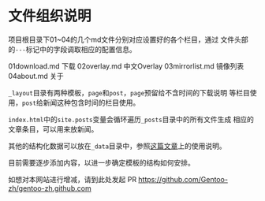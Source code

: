 文件组织说明
============

项目根目录下01~04的几个md文件分别对应设置好的各个栏目，通过
文件头部的``---``标记中的字段调取相应的配置信息。

01download.md       下载
02overlay.md        中文Overlay
03mirrorlist.md     镜像列表
04about.md          关于

``_layout``目录有两种模板，``page``和``post``，``page``预留给不含时间的下载说明
等栏目使用，``post``给新闻这种包含时间的栏目使用。

``index.html``中的``site.posts``变量会循环遍历``_posts``目录中的所有文件生成
相应的文章条目，可以用来放新闻。

其他的结构化数据可以放在``_data``目录中，参照[这篇文章](http://jekyllrb.com/docs/datafiles/)上的使用说明。

目前需要逐步添加内容，以进一步确定模板的结构如何安排。

如想对本网站进行增减，请到此处发起 PR <https://github.com/Gentoo-zh/gentoo-zh.github.com>
